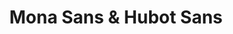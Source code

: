 ---
title: 'Mona Sans & Hubot Sans'
url: https://github.com/mona-sans
image: 1668151200000.png
tags: 'design,fonts'
description: 'open source dynamic font from github, mona, hubot'
---